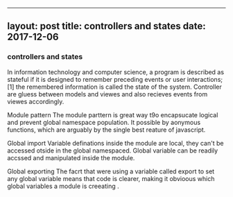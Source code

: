 
---
layout: post 
title: controllers and states
date: 2017-12-06
---

### controllers and states

In information technology and computer science, a program is described as stateful if it is designed to remember preceding events or user interactions;[1] the remembered information is called the state of the system. Controller are gluess between  models and viewes and also recieves events from viewes accordingly.

Module pattern
The module parttern is great way t9o encapsucate logical and prevent global namespace population.
It possible by aonymous functions, which are arguably by the single best reature of javascript.

Global import
Variable  definations inside the module are local, they can't be accessed otside in the global namespaced. 
Global variable can be readily accssed  and manipulated inside the module. 

Global exporting
The facrt that were using a variable called export to set any global variable means that code is clearer,
making it obvioous which global variables a  module is creeating .


